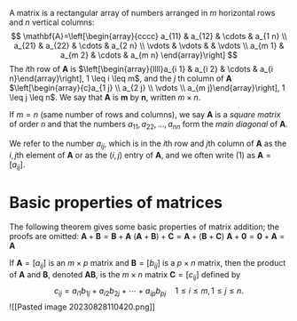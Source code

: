 A matrix is a rectangular array of numbers arranged in $m$ horizontal rows and $n$ vertical columns:
$$
\mathbf{A}=\left[\begin{array}{cccc}
a_{11} & a_{12} & \cdots & a_{1 n} \\
a_{21} & a_{22} & \cdots & a_{2 n} \\
\vdots & \vdots & & \vdots \\
a_{m 1} & a_{m 2} & \cdots & a_{m n}
\end{array}\right]
$$
The $i$th row of $\mathbf{A}$ is $\left[\begin{array}{llll}a_{i 1} & a_{i 2} & \cdots & a_{i n}\end{array}\right], 1 \leq i \leq m$, and the $j$ th column of $\mathbf{A}$ $\left[\begin{array}{c}a_{1 j} \\ a_{2 j} \\ \vdots \\ a_{m j}\end{array}\right], 1 \leq j \leq n$. We say that $\mathbf{A}$ is $\boldsymbol{m}$ by $\boldsymbol{n}$, written $m \times n$.

If $m=n$ (same number of rows and columns), we say $\mathbf{A}$ is a *square matrix* of order $n$ and that the numbers $a_{11}, a_{22}, \ldots, a_{n n}$ form the *main diagonal* of $\mathbf{A}$.

We refer to the number $a_{i j}$, which is in the $i$th row and $j$th column of $\mathbf{A}$ as the $i, j$th element of $\mathbf{A}$ or as the $(i, j)$ entry of $\mathbf{A}$, and we often write (1) as $\mathbf{A}=\left[a_{i j}\right]$.


# Basic properties of matrices
The following theorem gives some basic properties of matrix addition; the proofs are omitted:
$\mathbf{A}+\mathbf{B}=\mathbf{B}+\mathbf{A}$
$(\mathbf{A}+\mathbf{B})+\mathbf{C}=\mathbf{A}+(\mathbf{B}+\mathbf{C})$
$\mathbf{A}+\mathbf{0}=\mathbf{0}+\mathbf{A}=\mathbf{A}$

If $\mathbf{A}=\left[a_{i j}\right]$ is an $m \times p$ matrix and $\mathbf{B}=\left[b_{i j}\right]$ is a $p \times n$ matrix, then the product of $\mathbf{A}$ and $\mathbf{B}$, denoted $\mathbf{A B}$, is the $m \times n$ matrix $\mathbf{C}=\left[c_{i j}\right]$ defined by
$$
c_{i j}=a_{i 1} b_{1 j}+a_{i 2} b_{2 j}+\cdots+a_{i p} b_{p j} \quad 1 \leq i \leq m, 1 \leq j \leq n .
$$
![[Pasted image 20230828110420.png]]
